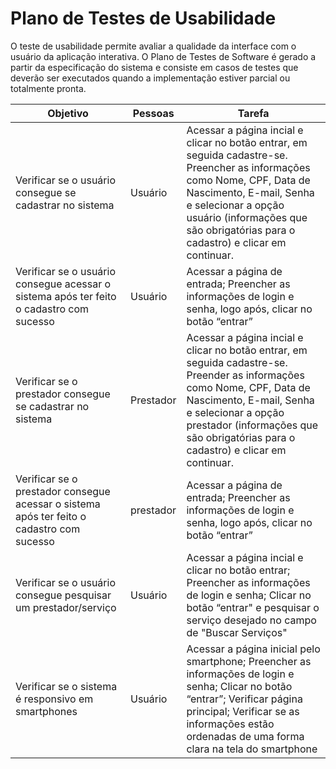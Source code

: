# Plano de Testes de Usabilidade

O teste de usabilidade permite avaliar a qualidade da interface com o usuário da aplicação interativa. O Plano de Testes de Software é gerado a partir da especificação do sistema e consiste em casos de testes que deverão ser executados quando a implementação estiver parcial ou totalmente pronta.

|Objetivo|Pessoas|Tarefa|
|--------|--------------|-------------|
|Verificar se o usuário consegue se cadastrar  no sistema|Usuário|Acessar a página incial e clicar no botão entrar, em seguida cadastre-se. Preencher as informações como Nome, CPF, Data de Nascimento, E-mail, Senha e selecionar a opção usuário (informações que são obrigatórias para o cadastro) e clicar em continuar.|
|Verificar se o usuário consegue acessar o sistema após ter feito o cadastro com sucesso|Usuário|Acessar a página de entrada; Preencher as informações de login e senha, logo após, clicar no botão “entrar”|
|Verificar se o prestador consegue se cadastrar  no sistema|Prestador|Acessar a página incial e clicar no botão entrar, em seguida cadastre-se. Preender as informações como Nome, CPF, Data de Nascimento, E-mail, Senha e selecionar a opção prestador (informações que são obrigatórias para o cadastro) e clicar em continuar.|
|Verificar se o prestador consegue acessar o sistema após ter feito o cadastro com sucesso|prestador|Acessar a página de entrada; Preencher as informações de login e senha, logo após, clicar no botão “entrar”
|Verificar se o usuário consegue pesquisar um prestador/serviço|Usuário|Acessar a página incial e clicar no botão entrar; Preencher as informações de login e senha; Clicar no botão “entrar" e pesquisar o serviço desejado no campo de "Buscar Serviços"|
|Verificar se o sistema é responsivo em smartphones|Usuário|Acessar a página inicial pelo smartphone; Preencher as informações de login e senha; Clicar no botão “entrar”; Verificar página principal; Verificar se as informações estão ordenadas de uma forma clara na tela do smartphone|


